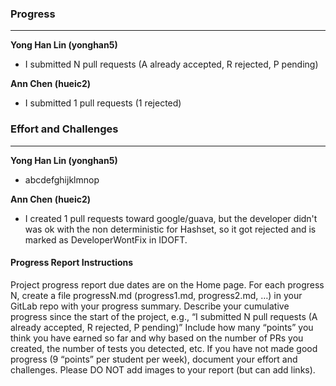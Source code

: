 ### Progress
___

__Yong Han Lin (yonghan5)__
- I submitted N pull requests (A already accepted, R rejected, P pending)

__Ann Chen (hueic2)__

- I submitted 1 pull requests (1 rejected)
### Effort and Challenges
___
__Yong Han Lin (yonghan5)__
- abcdefghijklmnop

__Ann Chen (hueic2)__
- I created 1 pull requests toward google/guava, but the developer didn't was ok with the non deterministic for Hashset, so it got rejected and is marked as DeveloperWontFix in IDOFT. 


#### Progress Report Instructions
Project progress report due dates are on the Home page. For each progress N, create a file progressN.md (progress1.md, progress2.md, …) in your GitLab repo with your progress summary.
Describe your cumulative progress since the start of the project, e.g., “I submitted N pull requests (A already accepted, R rejected, P pending)”
Include how many “points” you think you have earned so far and why based on the number of PRs you created, the number of tests you detected, etc. If you have not made good progress (9 “points” per student per week), document your effort and challenges.
Please DO NOT add images to your report (but can add links).
